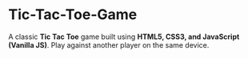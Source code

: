 # Tic-Tac-Toe-Game
A classic **Tic Tac Toe** game built using **HTML5, CSS3, and JavaScript (Vanilla JS)**.   Play against another player on the same device. 
